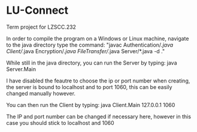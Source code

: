 # LU-Connect
Term project for LZSCC.232

In order to compile the program on a Windows or Linux machine, navigate to the java directory type the command: 
"javac Authentication/*.java Client/*.java Encryption/*.java FileTransfer/*.java Server/*.java -d ."

While still in the java directory, you can run the Server by typing:
java Server.Main

I have disabled the feautre to choose the ip or port number when creating, the server is bound to localhost and to port 1060, this can be easily changed manually however.

You can then run the Client by typing:
java Client.Main 127.0.0.1 1060

The IP and port number can be changed if necessary here, however in this case you should stick to localhost and 1060
